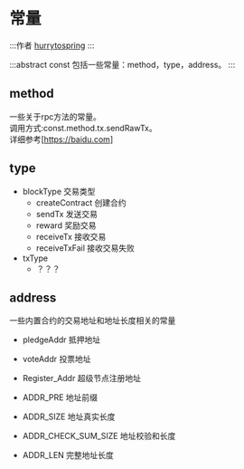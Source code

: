 # 常量

:::作者
[hurrytospring](https://github.com/hurrytospring)
:::

:::abstract
const 包括一些常量：method，type，address。
:::

## method
一些关于rpc方法的常量。  
调用方式:const.method.tx.sendRawTx。  
详细参考[https://baidu.com]
## type

- blockType  交易类型
    - createContract 创建合约
    - sendTx 发送交易
    - reward 奖励交易
    - receiveTx 接收交易
    - receiveTxFail 接收交易失败
- txType 
   - ？？？

## address
一些内置合约的交易地址和地址长度相关的常量
- pledgeAddr 抵押地址
- voteAddr 投票地址
- Register_Addr 超级节点注册地址
    
- ADDR_PRE 地址前缀
- ADDR_SIZE 地址真实长度
- ADDR_CHECK_SUM_SIZE 地址校验和长度
- ADDR_LEN 完整地址长度

